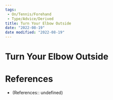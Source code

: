 ```yaml
---
tags:
 - On/Tennis/Forehand
 - Type/Advice/Derived
title: Turn Your Elbow Outside
date: "2022-08-19"
date modified: "2022-08-19"
---
```


# Turn Your Elbow Outside

# References
- (References:: undefined)

